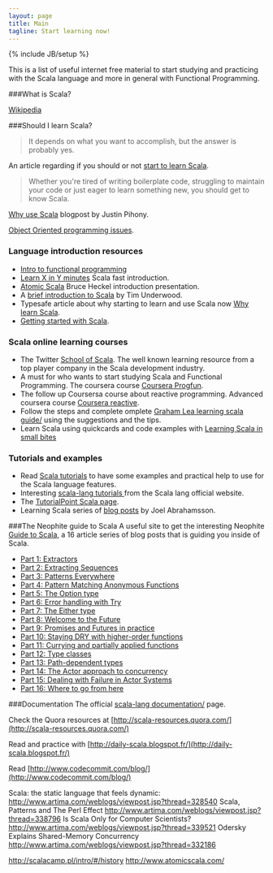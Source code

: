 ```yaml
---
layout: page
title: Main
tagline: Start learning now!
---
```

{% include JB/setup %}

This is a list of useful internet free material to start studying and practicing with the Scala language and more in general with Functional Programming.  

###What is Scala?

[Wikipedia](http://en.wikipedia.org/wiki/Scala_%28programming_language%29)

###Should I learn Scala?

> It depends on what you want to accomplish, 
> but the answer is probably yes.

An article regarding if you should or not [start to learn Scala](http://jxyzabc.blogspot.fr/2012/11/should-you-learn-scala.html). 

>Whether you're tired of writing boilerplate code, 
> struggling to maintain your code or just eager to 
> learn something new, you should get to know Scala.

[Why use Scala](http://blog.pluralsight.com/how-to-use-scala) blogpost by Justin Pihony. 

[Object Oriented programming issues](http://www.smashcompany.com/technology/object-oriented-programming-is-an-expensive-disaster-which-must-end).

### Language introduction resources
* [Intro to functional programming](http://rafaelcfreire.github.io/2014/10/30/Where-to-start-with-functional-programming/)
* [Learn X in Y minutes](http://learnxinyminutes.com/docs/scala/) Scala fast introduction.  
* [Atomic Scala](http://s3-eu-west-1.amazonaws.com/presentations2012/21_presentation.pdf) Bruce Heckel introduction presentation.   
* A [brief introduction to Scala](http://www.slideshare.net/tpunder/a-brief-intro-to-scala) by Tim Underwood.  
* Typesafe article about why starting to learn and use Scala now [Why learn Scala](http://typesafe.com/blog/why-learn-scala "why-learn-scala").  
* [Getting started with Scala](https://www.bionicspirit.com/blog/2013/05/13/getting-started-with-scala.html).  
 
### Scala online learning courses

* The Twitter [School of Scala](https://twitter.github.io/scala_school/ "Twitter Scala School"). The well known learning resource from a top player company in the Scala development industry.  
* A must for who wants to start studying Scala and Functional Programming. The coursera course [Coursera Progfun](https://www.coursera.org/course/progfun).   
* The follow up Coursersa course about reactive programming. Advanced coursera course [Coursera reactive](https://www.coursera.org/course/reactive). 
* Follow the steps and complete omplete [Graham Lea learning scala guide/](http://www.grahamlea.com/2012/11/learning-scala-grahams-guide/) using the suggestions and the tips.  
* Learn Scala using quickcards and code examples with [Learning Scala in small bites](http://matt.might.net/articles/learning-scala-in-small-bites/)

### Tutorials and examples
* Read [Scala tutorials](http://scalatutorials.com/tour/) to have some examples and practical help to use for the Scala language features.  
* Interesting [scala-lang tutorials ](http://docs.scala-lang.org/tutorials/) from the Scala lang official website. 
* The [TutorialPoint Scala page](http://www.tutorialspoint.com/scala/). 
* Learning Scala series of [blog posts](http://joelabrahamsson.com/learning-scala/) by Joel Abrahamsson.  

###The Neophite guide to Scala
A useful site to get the interesting Neophite [Guide to Scala](http://danielwestheide.com/), a 16 article series of blog posts that is guiding you inside of Scala. 

* [Part 1: Extractors](http://danielwestheide.com/blog/2012/11/21/the-neophytes-guide-to-scala-part-1-extractors.html)    
* [Part 2: Extracting Sequences](http://danielwestheide.com/blog/2012/11/28/the-neophytes-guide-to-scala-part-2-extracting-sequences.html)     
* [Part 3: Patterns Everywhere](http://danielwestheide.com/blog/2012/12/05/the-neophytes-guide-to-scala-part-3-patterns-everywhere.html)      
* [Part 4: Pattern Matching Anonymous Functions](http://danielwestheide.com/blog/2012/12/12/the-neophytes-guide-to-scala-part-4-pattern-matching-anonymous-functions.html)    
* [Part 5: The Option type](http://danielwestheide.com/blog/2012/12/19/the-neophytes-guide-to-scala-part-5-the-option-type.html)  
* [Part 6: Error handling with Try](http://danielwestheide.com/blog/2012/12/26/the-neophytes-guide-to-scala-part-6-error-handling-with-try.html)    
* [Part 7: The Either type](http://danielwestheide.com/blog/2013/01/02/the-neophytes-guide-to-scala-part-7-the-either-type.html)    
* [Part 8: Welcome to the Future](http://danielwestheide.com/blog/2013/01/09/the-neophytes-guide-to-scala-part-8-welcome-to-the-future.html)   
* [Part 9: Promises and Futures in practice](http://danielwestheide.com/blog/2013/01/16/the-neophytes-guide-to-scala-part-9-promises-and-futures-in-practice.html)  
* [Part 10: Staying DRY with higher-order functions](http://danielwestheide.com/blog/2013/01/23/the-neophytes-guide-to-scala-part-10-staying-dry-with-higher-order-functions.html)  
* [Part 11: Currying and partially applied functions](http://danielwestheide.com/blog/2013/01/30/the-neophytes-guide-to-scala-part-11-currying-and-partially-applied-functions.html)   
* [Part 12: Type classes](http://danielwestheide.com/blog/2013/02/06/the-neophytes-guide-to-scala-part-12-type-classes.html)   
* [Part 13: Path-dependent types](http://danielwestheide.com/blog/2013/02/13/the-neophytes-guide-to-scala-part-13-path-dependent-types.html)   
* [Part 14: The Actor approach to concurrency](http://danielwestheide.com/blog/2013/02/27/the-neophytes-guide-to-scala-part-14-the-actor-approach-to-concurrency.html)    
* [Part 15: Dealing with Failure in Actor Systems](http://danielwestheide.com/blog/2013/03/20/the-neophytes-guide-to-scala-part-15-dealing-with-failure-in-actor-systems.html)    
* [Part 16: Where to go from here](http://danielwestheide.com/blog/2013/04/03/the-neophytes-guide-to-scala-part-16-where-to-go-from-here.html)  

###Documentation
The official [scala-lang documentation/](http://www.scala-lang.org/documentation/) page.  

Check the Quora resources at [http://scala-resources.quora.com/](http://scala-resources.quora.com/) 

Read and practice with [http://daily-scala.blogspot.fr/](http://daily-scala.blogspot.fr/)  

Read [http://www.codecommit.com/blog/](http://www.codecommit.com/blog/)  

Scala: the static language that feels dynamic: http://www.artima.com/weblogs/viewpost.jsp?thread=328540
Scala, Patterns and The Perl Effect http://www.artima.com/weblogs/viewpost.jsp?thread=338796 
Is Scala Only for Computer Scientists?
http://www.artima.com/weblogs/viewpost.jsp?thread=339521 
Odersky Explains Shared-Memory Concurrency
http://www.artima.com/weblogs/viewpost.jsp?thread=332186

http://scalacamp.pl/intro/#/history
http://www.atomicscala.com/